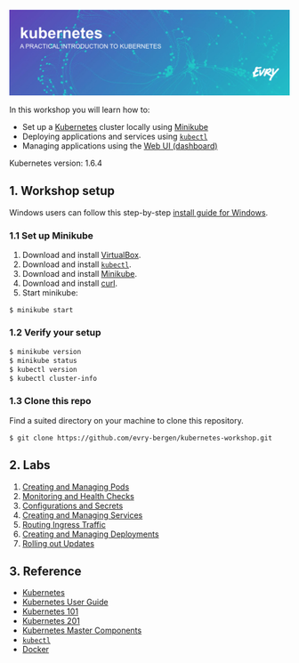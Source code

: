 ![Kubernetes Workshop](./labs/assets/header.png)

In this workshop you will learn how to:

* Set up a [Kubernetes][k8s] cluster locally using [Minikube][minik8s]
* Deploying applications and services using [`kubectl`][kubectl]
* Managing applications using the [Web UI (dashboard)][k8sui]

Kubernetes version: 1.6.4

## 1. Workshop setup

Windows users can follow this step-by-step [install guide for Windows](https://github.com/evry-bergen/kubernetes-workshop/wiki/Windows-Setup-Guide).

### 1.1 Set up Minikube

1. Download and install [VirtualBox][virtualboxdl].
2. Download and install [`kubectl`][kubectldl].
3. Download and install [Minikube][minik8sdl].
4. Download and install [curl][curldl].
5. Start minikube:

```
$ minikube start
```

### 1.2 Verify your setup

```
$ minikube version
$ minikube status
$ kubectl version
$ kubectl cluster-info
```

### 1.3 Clone this repo

Find a suited directory on your machine to clone this repository.

```
$ git clone https://github.com/evry-bergen/kubernetes-workshop.git
```

## 2. Labs

1. [Creating and Managing Pods](./labs/1-pods)
2. [Monitoring and Health Checks](./labs/2-health)
3. [Configurations and Secrets](./labs/3-config)
4. [Creating and Managing Services](./labs/4-services)
5. [Routing Ingress Traffic](./labs/5-ingress)
6. [Creating and Managing Deployments](./labs/6-deployments)
7. [Rolling out Updates](./labs/7-updates)

## 3. Reference

* [Kubernetes][k8s]
* [Kubernetes User Guide][k8sguide]
* [Kubernetes 101][k8s101]
* [Kubernetes 201][k8s201]
* [Kubernetes Master Components](k8scomponents)
* [`kubectl`][kubectl]
* [Docker][docker]

[curldl]: https://curl.haxx.se/dlwiz/?type=bin
[docker]: https://docs.docker.com/
[k8s101]: http://kubernetes.io/docs/user-guide/walkthrough/
[k8s201]: http://kubernetes.io/docs/user-guide/walkthrough/k8s201/
[k8s]: http://kubernetes.io/docs/
[k8scomponents]: http://kubernetes.io/docs/admin/cluster-components/
[k8sguide]: http://kubernetes.io/docs/user-guide/
[k8sui]: http://kubernetes.io/docs/user-guide/ui/
[kubectl]: http://kubernetes.io/docs/user-guide/kubectl-overview/
[kubectldl]: https://kubernetes.io/docs/tasks/tools/install-kubectl/#install-kubectl-binary-via-curl
[minik8s]: https://github.com/kubernetes/minikube
[minik8sdl]: https://github.com/kubernetes/minikube/releases/latest
[virtualboxdl]: https://www.virtualbox.org/wiki/Downloads
[windows]: https://github.com/evry-bergen/kubernetes-workshop/wiki/Windows-Setup-Guide
